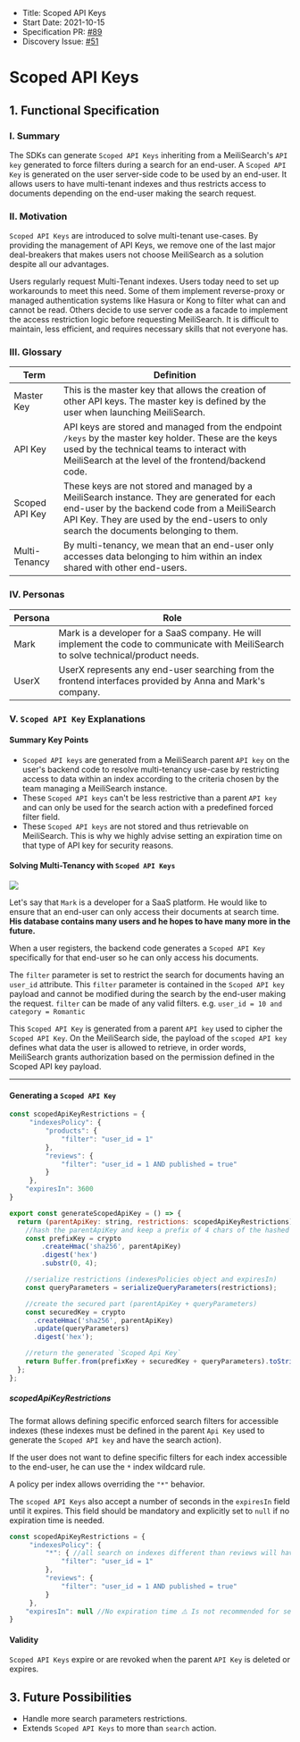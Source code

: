 - Title: Scoped API Keys
- Start Date: 2021-10-15
- Specification PR: [#89](https://github.com/meilisearch/specifications/pull/89)
- Discovery Issue: [#51](https://github.com/meilisearch/product/issues/51)

# Scoped API Keys

## 1. Functional Specification

### I. Summary

The SDKs can generate `Scoped API Keys` inheriting from a MeiliSearch's `API key` generated to force filters during a search for an end-user. A `Scoped API Key` is generated on the user server-side code to be used by an end-user. It allows users to have multi-tenant indexes and thus restricts access to documents depending on the end-user making the search request.

### II. Motivation

`Scoped API Keys` are introduced to solve multi-tenant use-cases. By providing the management of API Keys, we remove one of the last major deal-breakers that makes users not choose MeiliSearch as a solution despite all our advantages.

Users regularly request Multi-Tenant indexes. Users today need to set up workarounds to meet this need. Some of them implement reverse-proxy or managed authentication systems like Hasura or Kong to filter what can and cannot be read. Others decide to use server code as a facade to implement the access restriction logic before requesting MeiliSearch. It is difficult to maintain, less efficient, and requires necessary skills that not everyone has.

### III. Glossary

| Term               | Definition |
|--------------------|------------|
| Master Key         | This is the master key that allows the creation of other API keys. The master key is defined by the user when launching MeiliSearch. |
| API Key            | API keys are stored and managed from the endpoint `/keys` by the master key holder. These are the keys used by the technical teams to interact with MeiliSearch at the level of the frontend/backend code. |
| Scoped API Key     | These keys are not stored and managed by a MeiliSearch instance. They are generated for each end-user by the backend code from a MeiliSearch API Key. They are used by the end-users to only search the documents belonging to them. |
| Multi-Tenancy      | By multi-tenancy, we mean that an end-user only accesses data belonging to him within an index shared with other end-users. |

### IV. Personas

| Persona | Role |
|---------|------|
| Mark    | Mark is a developer for a SaaS company. He will implement the code to communicate with MeiliSearch to solve technical/product needs. |
| UserX   | UserX represents any end-user searching from the frontend interfaces provided by Anna and Mark's company. |

### V. `Scoped API Key` Explanations

#### Summary Key Points

- `Scoped API keys` are generated from a MeiliSearch parent `API key` on the user's backend code to resolve multi-tenancy use-case by restricting access to data within an index according to the criteria chosen by the team managing a MeiliSearch instance.
- These `Scoped API keys` can't be less restrictive than a parent `API key` and can only be used for the search action with a predefined forced filter field.
- These `Scoped API keys` are not stored and thus retrievable on MeiliSearch. This is why we highly advise setting an expiration time on that type of API key for security reasons.

#### Solving Multi-Tenancy with `Scoped API Keys`

![](https://i.imgur.com/J4jVe1n.png)

Let's say that `Mark` is a developer for a SaaS platform. He would like to ensure that an end-user can only access their documents at search time. **His database contains many users and he hopes to have many more in the future.**

When a user registers, the backend code generates a `Scoped API Key` specifically for that end-user so he can only access his documents.

The `filter` parameter is set to restrict the search for documents having an `user_id` attribute. This `filter` parameter is contained in the `Scoped API key` payload and cannot be modified during the search by the end-user making the request. `filter` can be made of any valid filters. e.g. `user_id = 10 and category = Romantic`

This `Scoped API Key` is generated from a parent `API key` used to cipher the `Scoped API Key`. On the MeiliSearch side, the payload of the `scoped API key` defines what data the user is allowed to retrieve, in order words, MeiliSearch grants authorization based on the permission defined in the Scoped API key payload.

---

#### Generating a `Scoped API Key`

```javascript
const scopedApiKeyRestrictions = {
     "indexesPolicy": {
         "products": {
             "filter": "user_id = 1"
         },
         "reviews": {
             "filter": "user_id = 1 AND published = true"
         }
     },
    "expiresIn": 3600
}

export const generateScopedApiKey = () => {
  return (parentApiKey: string, restrictions: scopedApiKeyRestrictions): string => {
    //hash the parentApiKey and keep a prefix of 4 chars of the hashed parentApiKey
    const prefixKey = crypto
        .createHmac('sha256', parentApiKey)
        .digest('hex')
        .substr(0, 4);

    //serialize restrictions (indexesPolicies object and expiresIn)
    const queryParameters = serializeQueryParameters(restrictions);

    //create the secured part (parentApiKey + queryParameters)
    const securedKey = crypto
      .createHmac('sha256', parentApiKey)
      .update(queryParameters)
      .digest('hex');

    //return the generated `Scoped Api Key`
    return Buffer.from(prefixKey + securedKey + queryParameters).toString('base64');
  };
};
```

##### scopedApiKeyRestrictions

The format allows defining specific enforced search filters for accessible indexes (these indexes must be defined in the parent `Api Key` used to generate the `Scoped API key` and have the search action).

If the user does not want to define specific filters for each index accessible to the end-user, he can use the `*` index wildcard rule.

A policy per index allows overriding the `"*"` behavior.

The `scoped API Keys` also accept a number of seconds in the `expiresIn` field until it expires. This field should be mandatory and explicitly set to `null` if no expiration time is needed.


```javascript
const scopedApiKeyRestrictions = {
     "indexesPolicy": {
         "*": { //all search on indexes different than reviews will have the enforced filter `user_id`
             "filter": "user_id = 1"
         },
         "reviews": {
             "filter": "user_id = 1 AND published = true"
         }
     },
    "expiresIn": null //No expiration time ⚠️ Is not recommended for security and quality of life reasons because the only way to revoke it is to delete the parent key
}
```

#### Validity

`Scoped API Keys` expire or are revoked when the parent `API Key` is deleted or expires.

## 3. Future Possibilities

- Handle more search parameters restrictions.
- Extends `Scoped API Keys` to more than `search` action.
